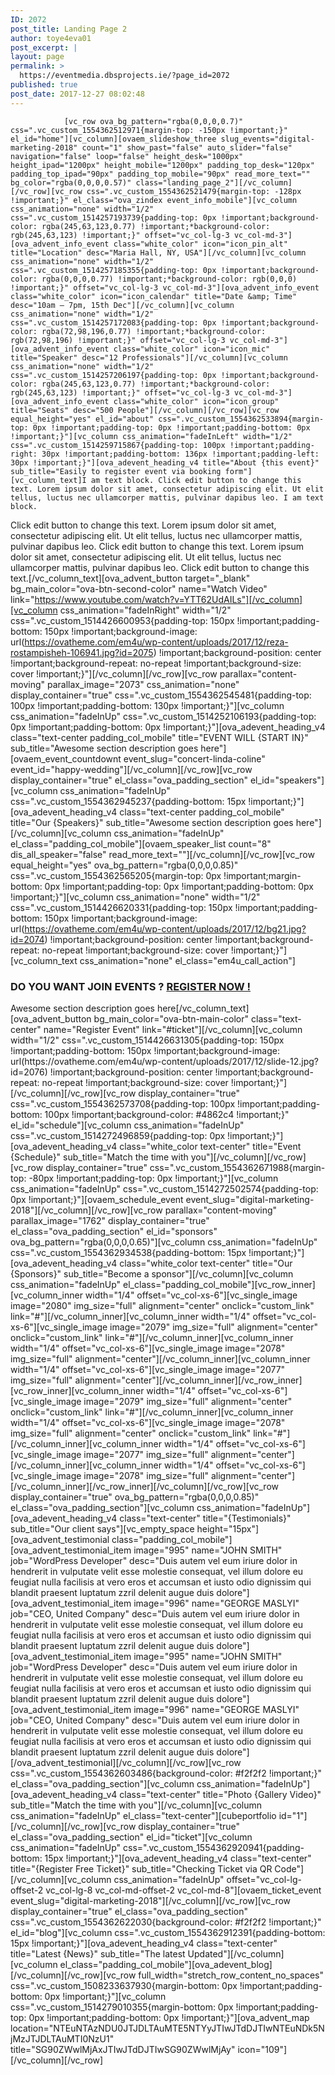 ```yaml
---
ID: 2072
post_title: Landing Page 2
author: toye4eva01
post_excerpt: |
layout: page
permalink: >
  https://eventmedia.dbsprojects.ie/?page_id=2072
published: true
post_date: 2017-12-27 08:02:48
---
```


				[vc_row ova_bg_pattern="rgba(0,0,0,0.7)" css=".vc_custom_1554362512971{margin-top: -150px !important;}" el_id="home"][vc_column][ovaem_slideshow_three slug_events="digital-marketing-2018" count="1" show_past="false" auto_slider="false" navigation="false" loop="false" height_desk="1000px" height_ipad="1200px" height_mobile="1200px" padding_top_desk="120px" padding_top_ipad="90px" padding_top_mobile="90px" read_more_text="" bg_color="rgba(0,0,0,0.57)" class="landing_page_2"][/vc_column][/vc_row][vc_row css=".vc_custom_1554362521479{margin-top: -128px !important;}" el_class="ova_zindex event_info_mobile"][vc_column css_animation="none" width="1/2" css=".vc_custom_1514257193739{padding-top: 0px !important;background-color: rgba(245,63,123,0.77) !important;*background-color: rgb(245,63,123) !important;}" offset="vc_col-lg-3 vc_col-md-3"][ova_advent_info_event class="white_color" icon="icon_pin_alt" title="Location" desc="Maria Hall, NY, USA"][/vc_column][vc_column css_animation="none" width="1/2" css=".vc_custom_1514257185355{padding-top: 0px !important;background-color: rgba(0,0,0,0.77) !important;*background-color: rgb(0,0,0) !important;}" offset="vc_col-lg-3 vc_col-md-3"][ova_advent_info_event class="white_color" icon="icon_calendar" title="Date &amp; Time" desc="10am – 7pm, 15th Dec"][/vc_column][vc_column css_animation="none" width="1/2" css=".vc_custom_1514257172083{padding-top: 0px !important;background-color: rgba(72,98,196,0.77) !important;*background-color: rgb(72,98,196) !important;}" offset="vc_col-lg-3 vc_col-md-3"][ova_advent_info_event class="white_color" icon="icon_mic" title="Speaker" desc="12 Professionals"][/vc_column][vc_column css_animation="none" width="1/2" css=".vc_custom_1514257206197{padding-top: 0px !important;background-color: rgba(245,63,123,0.77) !important;*background-color: rgb(245,63,123) !important;}" offset="vc_col-lg-3 vc_col-md-3"][ova_advent_info_event class="white_color" icon="icon_group" title="Seats" desc="500 People"][/vc_column][/vc_row][vc_row equal_height="yes" el_id="about" css=".vc_custom_1554362533894{margin-top: 0px !important;padding-top: 0px !important;padding-bottom: 0px !important;}"][vc_column css_animation="fadeInLeft" width="1/2" css=".vc_custom_1514259715867{padding-top: 100px !important;padding-right: 30px !important;padding-bottom: 136px !important;padding-left: 30px !important;}"][ova_adevent_heading_v4 title="About {this event}" sub_title="Easily to register event via booking form"][vc_column_text]I am text block. Click edit button to change this text. Lorem ipsum dolor sit amet, consectetur adipiscing elit. Ut elit tellus, luctus nec ullamcorper mattis, pulvinar dapibus leo. I am text block.

Click edit button to change this text. Lorem ipsum dolor sit amet, consectetur adipiscing elit. Ut elit tellus, luctus nec ullamcorper mattis, pulvinar dapibus leo. Click edit button to change this text. Lorem ipsum dolor sit amet, consectetur adipiscing elit. Ut elit tellus, luctus nec ullamcorper mattis, pulvinar dapibus leo. Click edit button to change this text.[/vc_column_text][ova_advent_button target="_blank" bg_main_color="ova-btn-second-color" name="Watch Video" link="https://www.youtube.com/watch?v=YTT62UdAILs"][/vc_column][vc_column css_animation="fadeInRight" width="1/2" css=".vc_custom_1514426600953{padding-top: 150px !important;padding-bottom: 150px !important;background-image: url(https://ovatheme.com/em4u/wp-content/uploads/2017/12/reza-rostampisheh-106941.jpg?id=2075) !important;background-position: center !important;background-repeat: no-repeat !important;background-size: cover !important;}"][/vc_column][/vc_row][vc_row parallax="content-moving" parallax_image="2073" css_animation="none" display_container="true" css=".vc_custom_1554362545481{padding-top: 100px !important;padding-bottom: 130px !important;}"][vc_column css_animation="fadeInUp" css=".vc_custom_1514252106193{padding-top: 0px !important;padding-bottom: 0px !important;}"][ova_adevent_heading_v4 class="text-center padding_col_mobile" title="EVENT WILL {START IN}" sub_title="Awesome section description goes here"][ovaem_event_countdownt event_slug="concert-linda-coline" event_id="happy-wedding"][/vc_column][/vc_row][vc_row display_container="true" el_class="ova_padding_section" el_id="speakers"][vc_column css_animation="fadeInUp" css=".vc_custom_1554362945237{padding-bottom: 15px !important;}"][ova_adevent_heading_v4 class="text-center padding_col_mobile" title="Our {Speakers}" sub_title="Awesome section description goes here"][/vc_column][vc_column css_animation="fadeInUp" el_class="padding_col_mobile"][ovaem_speaker_list count="8" dis_all_speaker="false" read_more_text=""][/vc_column][/vc_row][vc_row equal_height="yes" ova_bg_pattern="rgba(0,0,0,0.85)" css=".vc_custom_1554362565205{margin-top: 0px !important;margin-bottom: 0px !important;padding-top: 0px !important;padding-bottom: 0px !important;}"][vc_column css_animation="none" width="1/2" css=".vc_custom_1514426620331{padding-top: 150px !important;padding-bottom: 150px !important;background-image: url(https://ovatheme.com/em4u/wp-content/uploads/2017/12/bg21.jpg?id=2074) !important;background-position: center !important;background-repeat: no-repeat !important;background-size: cover !important;}"][vc_column_text css_animation="none" el_class="em4u_call_action"]
<h3>DO YOU WANT JOIN EVENTS ? <a class="scroll" href="#ticket">REGISTER NOW !</a></h3>
Awesome section description goes here[/vc_column_text][ova_advent_button bg_main_color="ova-btn-main-color" class="text-center" name="Register Event" link="#ticket"][/vc_column][vc_column width="1/2" css=".vc_custom_1514426631305{padding-top: 150px !important;padding-bottom: 150px !important;background-image: url(https://ovatheme.com/em4u/wp-content/uploads/2017/12/slide-12.jpg?id=2076) !important;background-position: center !important;background-repeat: no-repeat !important;background-size: cover !important;}"][/vc_column][/vc_row][vc_row display_container="true" css=".vc_custom_1554362573708{padding-top: 100px !important;padding-bottom: 100px !important;background-color: #4862c4 !important;}" el_id="schedule"][vc_column css_animation="fadeInUp" css=".vc_custom_1514272496859{padding-top: 0px !important;}"][ova_adevent_heading_v4 class="white_color text-center" title="Event {Schedule}" sub_title="Match the time with you"][/vc_column][/vc_row][vc_row display_container="true" css=".vc_custom_1554362671988{margin-top: -80px !important;padding-top: 0px !important;}"][vc_column css_animation="fadeInUp" css=".vc_custom_1514272502574{padding-top: 0px !important;}"][ovaem_schedule_event event_slug="digital-marketing-2018"][/vc_column][/vc_row][vc_row parallax="content-moving" parallax_image="1762" display_container="true" el_class="ova_padding_section" el_id="sponsors" ova_bg_pattern="rgba(0,0,0,0.65)"][vc_column css_animation="fadeInUp" css=".vc_custom_1554362934538{padding-bottom: 15px !important;}"][ova_adevent_heading_v4 class="white_color text-center" title="Our {Sponsors}" sub_title="Become a sponsor"][/vc_column][vc_column css_animation="fadeInUp" el_class="padding_col_mobile"][vc_row_inner][vc_column_inner width="1/4" offset="vc_col-xs-6"][vc_single_image image="2080" img_size="full" alignment="center" onclick="custom_link" link="#"][/vc_column_inner][vc_column_inner width="1/4" offset="vc_col-xs-6"][vc_single_image image="2079" img_size="full" alignment="center" onclick="custom_link" link="#"][/vc_column_inner][vc_column_inner width="1/4" offset="vc_col-xs-6"][vc_single_image image="2078" img_size="full" alignment="center"][/vc_column_inner][vc_column_inner width="1/4" offset="vc_col-xs-6"][vc_single_image image="2077" img_size="full" alignment="center"][/vc_column_inner][/vc_row_inner][vc_row_inner][vc_column_inner width="1/4" offset="vc_col-xs-6"][vc_single_image image="2079" img_size="full" alignment="center" onclick="custom_link" link="#"][/vc_column_inner][vc_column_inner width="1/4" offset="vc_col-xs-6"][vc_single_image image="2078" img_size="full" alignment="center" onclick="custom_link" link="#"][/vc_column_inner][vc_column_inner width="1/4" offset="vc_col-xs-6"][vc_single_image image="2077" img_size="full" alignment="center"][/vc_column_inner][vc_column_inner width="1/4" offset="vc_col-xs-6"][vc_single_image image="2078" img_size="full" alignment="center"][/vc_column_inner][/vc_row_inner][/vc_column][/vc_row][vc_row display_container="true" ova_bg_pattern="rgba(0,0,0,0.85)" el_class="ova_padding_section"][vc_column css_animation="fadeInUp"][ova_adevent_heading_v4 class="text-center" title="{Testimonials}" sub_title="Our client says"][vc_empty_space height="15px"][ova_advent_testimonial class="padding_col_mobile"][ova_advent_testimonial_item image="995" name="JOHN SMITH" job="WordPress Developer" desc="Duis autem vel eum iriure dolor in hendrerit in vulputate velit esse molestie consequat, vel illum dolore eu feugiat nulla facilisis at vero eros et accumsan et iusto odio dignissim qui blandit praesent luptatum zzril delenit augue duis dolore"][ova_advent_testimonial_item image="996" name="GEORGE MASLYI" job="CEO, United Company" desc="Duis autem vel eum iriure dolor in hendrerit in vulputate velit esse molestie consequat, vel illum dolore eu feugiat nulla facilisis at vero eros et accumsan et iusto odio dignissim qui blandit praesent luptatum zzril delenit augue duis dolore"][ova_advent_testimonial_item image="995" name="JOHN SMITH" job="WordPress Developer" desc="Duis autem vel eum iriure dolor in hendrerit in vulputate velit esse molestie consequat, vel illum dolore eu feugiat nulla facilisis at vero eros et accumsan et iusto odio dignissim qui blandit praesent luptatum zzril delenit augue duis dolore"][ova_advent_testimonial_item image="996" name="GEORGE MASLYI" job="CEO, United Company" desc="Duis autem vel eum iriure dolor in hendrerit in vulputate velit esse molestie consequat, vel illum dolore eu feugiat nulla facilisis at vero eros et accumsan et iusto odio dignissim qui blandit praesent luptatum zzril delenit augue duis dolore"][/ova_advent_testimonial][/vc_column][/vc_row][vc_row css=".vc_custom_1554362603486{background-color: #f2f2f2 !important;}" el_class="ova_padding_section"][vc_column css_animation="fadeInUp"][ova_adevent_heading_v4 class="text-center" title="Photo {Gallery Video}" sub_title="Match the time with you"][/vc_column][vc_column css_animation="fadeInUp" el_class="text-center"][cubeportfolio id="1"][/vc_column][/vc_row][vc_row display_container="true" el_class="ova_padding_section" el_id="ticket"][vc_column css_animation="fadeInUp" css=".vc_custom_1554362920941{padding-bottom: 15px !important;}"][ova_adevent_heading_v4 class="text-center" title="{Register Free Ticket}" sub_title="Checking Ticket via QR Code"][/vc_column][vc_column css_animation="fadeInUp" offset="vc_col-lg-offset-2 vc_col-lg-8 vc_col-md-offset-2 vc_col-md-8"][ovaem_ticket_event event_slug="digital-marketing-2018"][/vc_column][/vc_row][vc_row display_container="true" el_class="ova_padding_section" css=".vc_custom_1554362622030{background-color: #f2f2f2 !important;}" el_id="blog"][vc_column css=".vc_custom_1554362912391{padding-bottom: 15px !important;}"][ova_adevent_heading_v4 class="text-center" title="Latest {News}" sub_title="The latest Updated"][/vc_column][vc_column el_class="padding_col_mobile"][ova_adevent_blog][/vc_column][/vc_row][vc_row full_width="stretch_row_content_no_spaces" css=".vc_custom_1508233637930{margin-bottom: 0px !important;padding-bottom: 0px !important;}"][vc_column css=".vc_custom_1514279010355{margin-bottom: 0px !important;padding-top: 0px !important;padding-bottom: 0px !important;}"][ova_advent_map location="NTEuNTAzNDU0JTJDLTAuMTE5NTYyJTIwJTdDJTIwNTEuNDk5NjMzJTJDLTAuMTI0NzU1" title="SG90ZWwlMjAxJTIwJTdDJTIwSG90ZWwlMjAy" icon="109"][/vc_column][/vc_row]